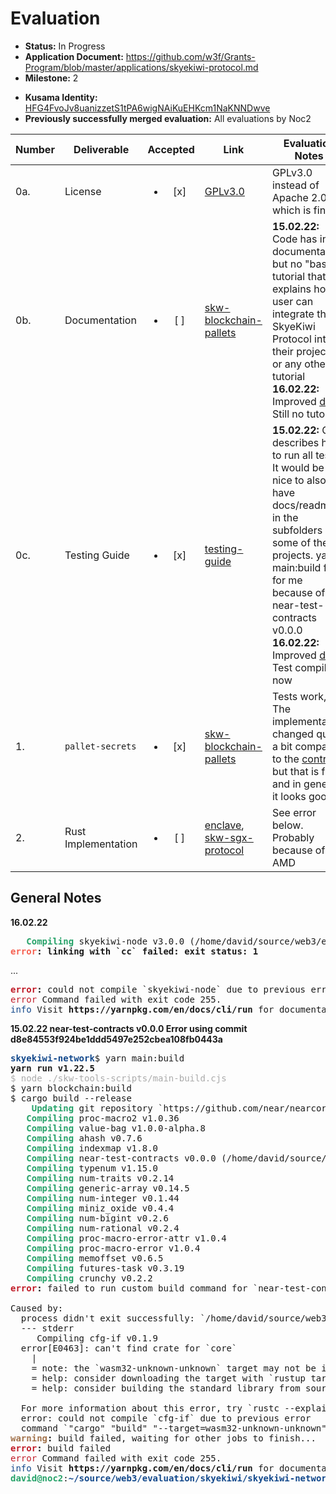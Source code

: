 # Evaluation

- **Status:** In Progress
- **Application Document:** https://github.com/w3f/Grants-Program/blob/master/applications/skyekiwi-protocol.md
- **Milestone:** 2
* **Kusama Identity:** [HFG4FvoJv8uanizzetS1tPA6wigNAiKuEHKcm1NaKNNDwve](https://polkascan.io/pre/kusama/account/HFG4FvoJv8uanizzetS1tPA6wigNAiKuEHKcm1NaKNNDwve)
* **Previously successfully merged evaluation:** All evaluations by Noc2

| Number | Deliverable | Accepted | Link | Evaluation Notes |
| ------ | ----------- | :------: | ---- |----------------- |
| 0a. | License | <ul><li>[x] </li></ul> | [GPLv3.0](https://github.com/skyekiwi/skyekiwi-network/blob/master/LICENSE) | GPLv3.0 instead of Apache 2.0, which is fine  |
| 0b. | Documentation       | <ul><li>[ ] </li></ul> | [skw-blockchain-pallets](https://github.com/skyekiwi/skyekiwi-network/tree/master/crates/skw-blockchain-pallets/pallet-secrets) | **15.02.22:** Code has inline documentation, but no "basic tutorial that explains how a user can integrate the SkyeKiwi Protocol into their project." or any other tutorial **16.02.22:** Improved [docs](https://github.com/skyekiwi/skyekiwi-network/pull/18/files) Still no tutorial  |
| 0c. | Testing Guide       | <ul><li>[x] </li></ul> | [testing-guide](https://github.com/skyekiwi/skyekiwi-network#descriptions--build--testing-guide) | **15.02.22:** Only describes how to run all tests. It would be nice to also have docs/readmes in the subfolders of some of the projects. yarn main:build fails for me because of near-test-contracts v0.0.0  **16.02.22:** Improved [docs](https://github.com/skyekiwi/skyekiwi-network/pull/18/files). Test compile now |
| 1. | `pallet-secrets`    | <ul><li>[x] </li></ul> | [skw-blockchain-pallets](https://github.com/skyekiwi/skyekiwi-network/tree/master/crates/skw-blockchain-pallets/pallet-secrets) | Tests work, The implementation changed quite a bit compared to the [contract](https://github.com/skyekiwi/contract-demo/blob/c1118b218b4e597c8373a649f52b131081e09b4a/simple-storage/contracts/lib.rs), but that is fine and in general it looks good |
| 2. | Rust Implementation | <ul><li>[ ] </li></ul> | [enclave](https://github.com/skyekiwi/skyekiwi-network/tree/master/enclave), [skw-sgx-protocol](https://github.com/skyekiwi/skyekiwi-network/tree/master/crates/skw-sgx-protocol) | See error below. Probably because of AMD |


## General Notes

**16.02.22** 

<pre><font color="#26A269"><b>   Compiling</b></font> skyekiwi-node v3.0.0 (/home/david/source/web3/evaluation/skyekiwi/skyekiwi-network/crates/skw-blockchain-node)
<font color="#F66151"><b>error</b></font><b>: linking with `cc` failed: exit status: 1</b>
</pre>
...
<pre><font color="#C01C28"><b>error</b></font><b>:</b> could not compile `skyekiwi-node` due to previous error
<font color="#C01C28">error</font> Command failed with exit code 255.
<font color="#12488B">info</font> Visit <b>https://yarnpkg.com/en/docs/cli/run</b> for documentation about this command.
</pre>

</pre>

**15.02.22 near-test-contracts v0.0.0 Error using commit d8e84553f924be1ddd5497e252cbea108fb0443a**

<pre><font color="#12488B"><b>skyekiwi-network</b></font>$ yarn main:build
<b>yarn run v1.22.5</b>
<font color="#AAAAAA">$ node ./skw-tools-scripts/main-build.cjs</font>
$ yarn blockchain:build 
$ cargo build --release
<font color="#26A269"><b>    Updating</b></font> git repository `https://github.com/near/nearcore`
<font color="#26A269"><b>   Compiling</b></font> proc-macro2 v1.0.36
<font color="#26A269"><b>   Compiling</b></font> value-bag v1.0.0-alpha.8
<font color="#26A269"><b>   Compiling</b></font> ahash v0.7.6
<font color="#26A269"><b>   Compiling</b></font> indexmap v1.8.0
<font color="#26A269"><b>   Compiling</b></font> near-test-contracts v0.0.0 (/home/david/source/web3/evaluation/skyekiwi/skyekiwi-network/crates/near-test-contracts)
<font color="#26A269"><b>   Compiling</b></font> typenum v1.15.0
<font color="#26A269"><b>   Compiling</b></font> num-traits v0.2.14
<font color="#26A269"><b>   Compiling</b></font> generic-array v0.14.5
<font color="#26A269"><b>   Compiling</b></font> num-integer v0.1.44
<font color="#26A269"><b>   Compiling</b></font> miniz_oxide v0.4.4
<font color="#26A269"><b>   Compiling</b></font> num-bigint v0.2.6
<font color="#26A269"><b>   Compiling</b></font> num-rational v0.2.4
<font color="#26A269"><b>   Compiling</b></font> proc-macro-error-attr v1.0.4
<font color="#26A269"><b>   Compiling</b></font> proc-macro-error v1.0.4
<font color="#26A269"><b>   Compiling</b></font> memoffset v0.6.5
<font color="#26A269"><b>   Compiling</b></font> futures-task v0.3.19
<font color="#26A269"><b>   Compiling</b></font> crunchy v0.2.2
<font color="#C01C28"><b>error</b></font><b>:</b> failed to run custom build command for `near-test-contracts v0.0.0 (/home/david/source/web3/evaluation/skyekiwi/skyekiwi-network/crates/near-test-contracts)`

Caused by:
  process didn&apos;t exit successfully: `/home/david/source/web3/evaluation/skyekiwi/skyekiwi-network/target/release/build/near-test-contracts-ca3efae7a4829362/build-script-build` (exit status: 1)
  --- stderr
     Compiling cfg-if v0.1.9
  error[E0463]: can&apos;t find crate for `core`
    |
    = note: the `wasm32-unknown-unknown` target may not be installed
    = help: consider downloading the target with `rustup target add wasm32-unknown-unknown`
    = help: consider building the standard library from source with `cargo build -Zbuild-std`

  For more information about this error, try `rustc --explain E0463`.
  error: could not compile `cfg-if` due to previous error
  command `&quot;cargo&quot; &quot;build&quot; &quot;--target=wasm32-unknown-unknown&quot; &quot;--release&quot;` exited with non-zero status: ExitStatus(unix_wait_status(25856))
<font color="#A2734C"><b>warning</b></font><b>:</b> build failed, waiting for other jobs to finish...
<font color="#C01C28"><b>error</b></font><b>:</b> build failed
<font color="#C01C28">error</font> Command failed with exit code 255.
<font color="#12488B">info</font> Visit <b>https://yarnpkg.com/en/docs/cli/run</b> for documentation about this command.
<font color="#26A269"><b>david@noc2</b></font>:<font color="#12488B"><b>~/source/web3/evaluation/skyekiwi/skyekiwi-network</b></font>$ 
</pre>
